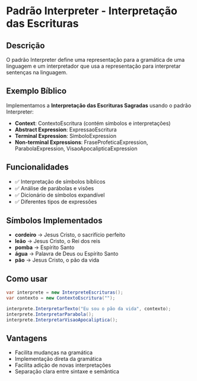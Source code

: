 # Padrão Interpreter - Interpretação das Escrituras

## Descrição
O padrão Interpreter define uma representação para a gramática de uma linguagem e um interpretador que usa a representação para interpretar sentenças na linguagem.

## Exemplo Bíblico
Implementamos a **Interpretação das Escrituras Sagradas** usando o padrão Interpreter:

- **Context**: ContextoEscritura (contém símbolos e interpretações)
- **Abstract Expression**: ExpressaoEscritura
- **Terminal Expression**: SimboloExpression
- **Non-terminal Expressions**: FraseProfeticaExpression, ParabolaExpression, VisaoApocalipticaExpression

## Funcionalidades
- ✅ Interpretação de símbolos bíblicos
- ✅ Análise de parábolas e visões
- ✅ Dicionário de símbolos expandível
- ✅ Diferentes tipos de expressões

## Símbolos Implementados
- **cordeiro** → Jesus Cristo, o sacrifício perfeito
- **leão** → Jesus Cristo, o Rei dos reis
- **pomba** → Espírito Santo
- **água** → Palavra de Deus ou Espírito Santo
- **pão** → Jesus Cristo, o pão da vida

## Como usar
```csharp
var interprete = new InterpreteEscrituras();
var contexto = new ContextoEscritura("");

interprete.InterpretarTexto("Eu sou o pão da vida", contexto);
interprete.InterpretarParabola();
interprete.InterpretarVisaoApocaliptica();
```

## Vantagens
- Facilita mudanças na gramática
- Implementação direta da gramática
- Facilita adição de novas interpretações
- Separação clara entre sintaxe e semântica
